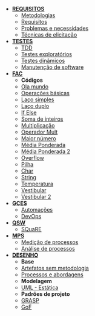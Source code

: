 * [**REQUISITOS**](requisitos/visao_geral.md)
    * [Metodologias](requisitos/metodologias.md)
    * [Requisitos](requisitos/requisitos.md)
    * [Problemas e necessidades](requisitos/problemas.md)
    * [Técnicas de elicitação](requisitos/tecnicas.md)
* [**TESTES**](testes/visao-geral.md)
    * [TDD](testes/TDD.md)
    * [Testes exploratórios](testes/teste_exploratorio.md)
    * [Testes dinâmicos](testes/testes-dinamicos.md)
    * [Manutenção de software](testes/manutencao.md)
* [**FAC**](fac/visao-geral.md)
    <!-- * **Conteúdos**
    * [Visão Geral](fac/visao-geral.md) -->
    * **Códigos**
    * [Ola mundo](fac/codigos/ola-mundo.md)
    * [Operações básicas](fac/codigos/operacoes-basicas.md)
    * [Laço simples](fac/codigos/for.md)
    * [Laço duplo](fac/codigos/for-for.md)
    * [If Else](fac/codigos/if-else.md)
    * [Soma de inteiros](fac/codigos/soma.md)
    * [Multiplicação](fac/codigos/mult.md)
    * [Operador Mult](fac/codigos/multfac.md)
    * [Maior número](fac/codigos/maior_numero.md)
    * [Média Ponderada](fac/codigos/media_pond_float.md)
    * [Média Ponderada 2](fac/codigos/media_pond_int.md)
    * [Overflow](fac/codigos/overflow.md)
    * [Pilha](fac/codigos/pilha.md)
    * [Char](fac/codigos/char.md)
    * [String](fac/codigos/string.md)
    * [Temperatura](fac/codigos/temperatura.md)
    * [Vestibular](fac/codigos/vestibular.md)
    * [Vestibular 2](fac/codigos/vestibular_gi.md)
* [**GCES**](gces/visao-geral.md)
    * [Automações](gces/automacao.md)
    * [DevOps](gces/devops.md)
* [**QSW**](qualidade/visao-geral.md)
    * [SQuaRE](qualidade/square.md)
* [**MPS**](melhoria/visao-geral.md)
    * [Medição de processos](melhoria/medicao.md)
    * [Análise de processos](melhoria/analise.md)
* [**DESENHO**](desenho/visao-geral.md)
    * **Base**
    * [Artefatos sem metodologia](desenho/sem-abordagem.md)
    * [Processos e abordagens](desenho/com-abordagem.md)
    * **Modelagem**
    * [UML - Estática](desenho/modelagem-estatica.md)
    * **Padrões de projeto**
    * [GRASP](desenho/grasp.md)
    * [GoF](desenho/gof.md)